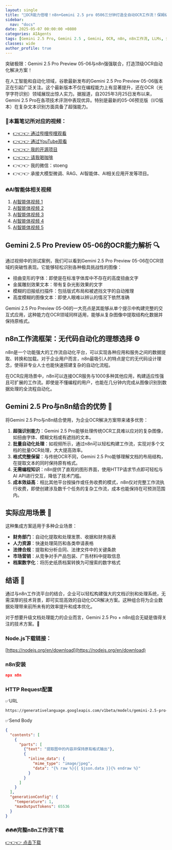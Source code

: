 ```yaml
---
layout: single
title: "🚀OCR能力倍增！n8n+Gemini 2.5 pro 0506三分钟打造全自动OCR工作流！保姆级教程搭建企业级OCR识别工作流！高难度扫描件实测Gemini2.5！不懂编程也能搭建自己的自动化工作流"
sidebar:
  nav: "docs"
date: 2025-05-07 00:00:00 +0800
categories: AIAgents
tags: [Gemini 2.5 Pro, Gemini 2.5 , Gemini, OCR, n8n, n8n工作流, LLMs, 多模态大模型]
classes: wide
author_profile: true
---
```


突破极限：Gemini 2.5 Pro Preview 05-06与n8n强强联合，打造顶级OCR自动化解决方案！

在人工智能和自动化领域，谷歌最新发布的Gemini 2.5 Pro Preview 05-06版本正在引起广泛关注。这个最新版本不仅在编程能力上有显著提升，还在OCR（光学字符识别）领域展现出惊人实力。据报道，自2025年3月25日发布以来，Gemini 2.5 Pro在各项技术评测中表现优异。特别是最新的05-06预览版（I/O版本）在复杂文本识别方面具备了超强能力。

### 🚀本篇笔记所对应的视频：

- [👉👉👉 通过哔哩哔哩观看](https://www.bilibili.com/video/BV1X2VbzDEPJ/)
- [👉👉👉 通过YouTube观看](https://youtu.be/nb87POhO6aA)
- [👉👉👉 我的开源项目](https://github.com/win4r/AISuperDomain)
- [👉👉👉 请我喝咖啡](https://ko-fi.com/aila)
- 👉👉👉 我的微信：stoeng
- 👉👉👉 承接大模型微调、RAG、AI智能体、AI相关应用开发等项目。

### 🔥AI智能体相关视频

1. [AI智能体视频 1](https://youtu.be/vYm0brFoMwA) 
2. [AI智能体视频 2](https://youtu.be/szTXELuaJos)  
3. [AI智能体视频 3](https://youtu.be/szTXELuaJos)  
4. [AI智能体视频 4](https://youtu.be/RxR3x_Uyq4c)  
5. [AI智能体视频 5](https://youtu.be/IrTEDPnEVvU)  



## Gemini 2.5 Pro Preview 05-06的OCR能力解析 🔍

通过视频中的测试案例，我们可以看到Gemini 2.5 Pro Preview 05-06在OCR领域的突破性表现。它能够轻松识别各种极具挑战性的图像：

- 扭曲变形的字体：即使是在标准字体库中不存在的高度扭曲文字
- 金属雕刻效果文本：带有复杂光影效果的文字
- 模糊的旧报纸扫描件：包括版式布局和被遮挡文字的自动推理
- 高度模糊的图像文本：即使人眼难以辨认的情况下依然准确

Gemini 2.5 Pro Preview 05-06的一大亮点是其能够从单个提示中构建完整的交互式应用，这种能力在OCR领域同样适用，能够从复杂图像中提取结构化数据并保持原格式。

## n8n工作流框架：无代码自动化的理想选择 ⚙️

n8n是一个功能强大的工作流自动化平台，可以实现各种应用和服务之间的数据提取、转换和加载。对于企业用户而言，n8n最吸引人的特点是它的无代码设计理念，使得非专业人士也能快速搭建复杂的自动化流程。

在OCR应用场景中，n8n可以连接OCR服务与1000多种其他应用，构建适应性强且可扩展的工作流。即使是不懂编程的用户，也能在几分钟内完成从图像识别到数据处理的全流程自动化。

## Gemini 2.5 Pro与n8n结合的优势 💪

将Gemini 2.5 Pro与n8n结合使用，为企业OCR解决方案带来诸多优势：

1. **超强识别能力**：Gemini 2.5 Pro能够处理传统OCR工具难以应对的复杂图像，如扭曲字体、模糊文档或有遮挡的文本。
2. **批量自动化处理**：如视频所示，通过n8n可以轻松构建工作流，实现对多个文档的批量OCR处理，大大提高效率。
3. **格式完整保留**：与传统OCR不同，Gemini 2.5 Pro能够理解文档的布局结构，在提取文本的同时保持原有格式。
4. **无需编程知识**：n8n提供了直观的图形界面，使用HTTP请求节点即可轻松与AI API进行交互，降低了技术门槛。
5. **成本效益高**：相比其他平台按操作或任务收费的模式，n8n仅对完整工作流执行收费，即使创建涉及数千个任务的复杂工作流，成本也能保持在可预测范围内。

## 实际应用场景 🏢

这种集成方案适用于多种企业场景：

- **财务部门**：自动化提取和处理发票、收据和财务报表
- **人力资源**：快速处理简历和各类申请表格
- **法律合规**：提取和分析合同、法律文件中的关键条款
- **市场营销**：从竞争对手产品包装、广告材料中提取信息
- **档案数字化**：将历史纸质档案转换为可搜索的数字格式

## 结语 📝

通过与n8n工作流平台的结合，企业可以轻松构建强大的文档识别和处理系统，无需深厚的技术背景，即可实现高效的自动化OCR解决方案。这种组合将为企业数据处理带来前所未有的效率提升和成本优化。

对于想要升级文档处理能力的企业而言，Gemini 2.5 Pro + n8n组合无疑是值得关注的技术方案。🌟

### Node.js下载链接：
[https://nodejs.org/en/download](https://nodejs.org/en/download)

### n8n安装

```json
npx n8n
```

### HTTP Request配置

✅URL
```bash
https://generativelanguage.googleapis.com/v1beta/models/gemini-2.5-pro-preview-05-06:generateContent?key=你的API_KEY
```

✅Send Body

```json
{
  "contents": [
    {
      "parts": [
        {"text": "提取图中的内容并保持原有格式输出"},
        {
          "inline_data": {
            "mime_type": "image/jpeg",
            "data": "{% raw %}{{ $json.data }}{% endraw %}"
          }
        }
      ]
    }
  ],
  "generationConfig": {
    "temperature": 1,
    "maxOutputTokens": 65536
  }
}
```
### 🔥🔥🔥完整n8n工作流下载
[👉👉👉 点击下载](https://github.com/win4r/mytest/blob/main/n8n-ocr-workflow.json)